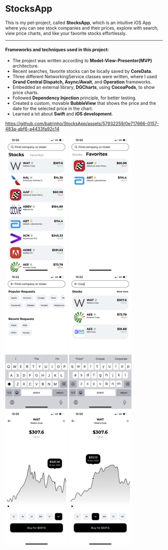 # StocksApp
This is my pet-project, called **StocksApp**, which is an intuitive iOS App where you can see stock companies and their prices, explore with search, view price charts, and like your favorite stocks effortlessly.
____
#### Frameworks and techniques used in this project: ####
* The project was written according to **Model-View-Presenter(MVP)** architecture.
* Recent searches, favorite stocks can be locally saved by **CoreData**.
* Three different NetworkingService classes were written, where I used **Grand Central Dispatch, Async/Await**, and **Operation** frameworks.
* Embedded an external library, **DGCharts**, using **CocoaPods**, to show price charts.
* Followed **Dependency Injection** principle, for better testing.
* Created a custom, movable **BubbleView** that shows the price and the date for the selected price in the chart.
* Learned a lot about **Swift** and **iOS development**.


https://github.com/batrinho/StocksApp/assets/57932259/0e717666-0157-483a-abf6-a4433fa92c14

<img width="200" alt="photo_2024-01-14 15.00.02.jpeg" src="https://github.com/batrinho/StocksApp/blob/main/StocksApp/Screenshots/photo_2024-01-14%2015.00.02.jpeg">   <img width="200" alt="photo_2024-01-14 15.00.04.jpeg" src="https://github.com/batrinho/StocksApp/blob/main/StocksApp/Screenshots/photo_2024-01-14%2015.00.04.jpeg">   <img width="200" alt="photo_2024-01-14 15.00.01.jpeg" src="https://github.com/batrinho/StocksApp/blob/main/StocksApp/Screenshots/photo_2024-01-14%2015.00.01.jpeg">   <img width="200" alt="photo_2024-01-14 14.59.59.jpeg" src="https://github.com/batrinho/StocksApp/blob/main/StocksApp/Screenshots/photo_2024-01-14%2014.59.59.jpeg">   <img width="200" alt="photo_2024-01-14 15.00.03.jpeg" src="https://github.com/batrinho/StocksApp/blob/main/StocksApp/Screenshots/photo_2024-01-14%2015.00.03.jpeg">   <img width="200" alt="photo_2024-01-14 15.00.00.jpeg" src="https://github.com/batrinho/StocksApp/blob/main/StocksApp/Screenshots/photo_2024-01-14%2015.00.00.jpeg">
